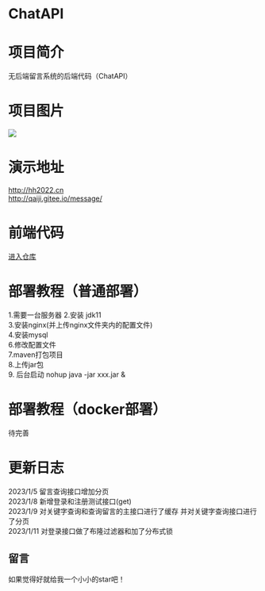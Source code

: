 # ChatAPI


# 项目简介
无后端留言系统的后端代码（ChatAPI）



# 项目图片
![](https://pic.imgdb.cn/item/63b51ad1be43e0d30ebaf994.png)

# 演示地址
http://hh2022.cn \
http://qaiji.gitee.io/message/

# 前端代码
<a href="https://gitee.com/qAiJi/message">进入仓库</a>

# 部署教程（普通部署）
1.需要一台服务器
2.安装 jdk11 \
3.安装nginx(并上传nginx文件夹内的配置文件) \
4.安装mysql \
6.修改配置文件 \
7.maven打包项目 \
8.上传jar包 \
9. 后台启动 nohup java -jar xxx.jar &
# 部署教程（docker部署）
待完善

# 更新日志
2023/1/5 留言查询接口增加分页 \
2023/1/8 新增登录和注册测试接口(get) \
2023/1/9 对关键字查询和查询留言的主接口进行了缓存 并对关键字查询接口进行了分页 \
2023/1/11 对登录接口做了布隆过滤器和加了分布式锁

## 留言
如果觉得好就给我一个小小的star吧！


